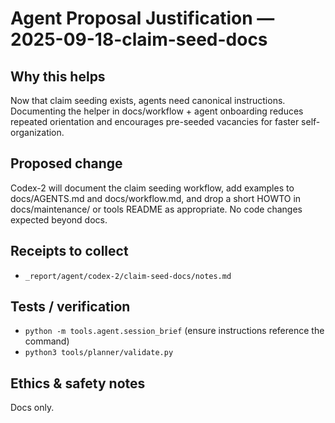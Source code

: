 # Agent Proposal Justification — 2025-09-18-claim-seed-docs

## Why this helps
Now that claim seeding exists, agents need canonical instructions. Documenting the helper in docs/workflow + agent onboarding reduces repeated orientation and encourages pre-seeded vacancies for faster self-organization.

## Proposed change
Codex-2 will document the claim seeding workflow, add examples to docs/AGENTS.md and docs/workflow.md, and drop a short HOWTO in docs/maintenance/ or tools README as appropriate. No code changes expected beyond docs.

## Receipts to collect
- `_report/agent/codex-2/claim-seed-docs/notes.md`

## Tests / verification
- `python -m tools.agent.session_brief` (ensure instructions reference the command)
- `python3 tools/planner/validate.py`

## Ethics & safety notes
Docs only.

